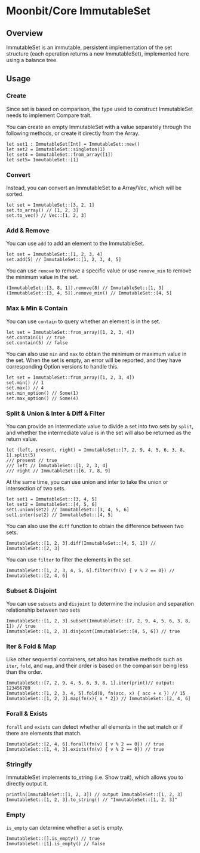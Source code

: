 # Moonbit/Core ImmutableSet

## Overview

ImmutableSet is an immutable, persistent implementation of the set structure (each operation returns a new ImmutableSet), implemented here using a balance tree.

## Usage

### Create

Since set is based on comparison, the type used to construct ImmutableSet needs to implement Compare trait.

You can create an empty ImmutableSet with a value separately through the following methods, or create it directly from the Array.

```moonbit
let set1 : ImmutableSet[Int] = ImmutableSet::new()
let set2 = ImmutableSet::singleton(1)
let set4 = ImmutableSet::from_array([1])
let set5= ImmutableSet::[1]
```

### Convert

Instead, you can convert an ImmutableSet to a Array/Vec, which will be sorted.

```moonbit
let set = ImmutableSet::[3, 2, 1]
set.to_array() // [1, 2, 3]
set.to_vec() // Vec::[1, 2, 3]
```

### Add & Remove

You can use `add` to add an element to the ImmutableSet.

```moonbit
let set = ImmutableSet::[1, 2, 3, 4]
set.add(5) // ImmutableSet::[1, 2, 3, 4, 5]
```

You can use `remove` to remove a specific value or use `remove_min` to remove the minimum value in the set.

```moonbit
(ImmutableSet::[3, 8, 1]).remove(8) // ImmutableSet::[1, 3]
(ImmutableSet::[3, 4, 5]).remove_min() // ImmutableSet::[4, 5]
```

### Max & Min & Contain

You can use `contain` to query whether an element is in the set.

```moonbit
let set = ImmutableSet::from_array([1, 2, 3, 4])
set.contain(1) // true
set.contain(5) // false
```

You can also use `min` and `max` to obtain the minimum or maximum value in the set. When the set is empty, an error will be reported, and they have corresponding Option versions to handle this.

```moonbit
let set = ImmutableSet::from_array([1, 2, 3, 4])
set.min() // 1
set.max() // 4
set.min_option() // Some(1)
set.max_option() // Some(4)
```

### Split & Union & Inter & Diff & Filter

You can provide an intermediate value to divide a set into two sets by `split`, and whether the intermediate value is in the set will also be returned as the return value.

```moonbit
let (left, present, right) = ImmutableSet::[7, 2, 9, 4, 5, 6, 3, 8, 1].split(5)
/// present // true
/// left // ImmutableSet::[1, 2, 3, 4]
/// right // ImmutableSet::[6, 7, 8, 9]
```

At the same time, you can use union and inter to take the union or intersection of two sets.

```moonbit
let set1 = ImmutableSet::[3, 4, 5]
let set2 = ImmutableSet::[4, 5, 6]
set1.union(set2) // ImmutableSet::[3, 4, 5, 6]
set1.inter(set2) // ImmutableSet::[4, 5]
```

You can also use the `diff` function to obtain the difference between two sets.

```moonbit
ImmutableSet::[1, 2, 3].diff(ImmutableSet::[4, 5, 1]) // ImmutableSet::[2, 3]
```

You can use `filter` to filter the elements in the set.

```moonbit
ImmutableSet::[1, 2, 3, 4, 5, 6].filter(fn(v) { v % 2 == 0}) // ImmutableSet::[2, 4, 6]
```

### Subset & Disjoint

You can use `subsets` and `disjoint` to determine the inclusion and separation relationship between two sets

```moonbit
ImmutableSet::[1, 2, 3].subset(ImmutableSet::[7, 2, 9, 4, 5, 6, 3, 8, 1]) // true
ImmutableSet::[1, 2, 3].disjoint(ImmutableSet::[4, 5, 6]) // true
```

### Iter & Fold & Map

Like other sequential containers, set also has iterative methods such as `iter`, `fold`, and `map`, and their order is based on the comparison being less than the order.

```moonbit
ImmutableSet::[7, 2, 9, 4, 5, 6, 3, 8, 1].iter(print)// output: 123456789
ImmutableSet::[1, 2, 3, 4, 5].fold(0, fn(acc, x) { acc + x }) // 15
ImmutableSet::[1, 2, 3].map(fn(x){ x * 2}) // ImmutableSet::[2, 4, 6]
```

### Forall & Exists

`forall` and `exists` can detect whether all elements in the set match or if there are elements that match.

```moonbit
ImmutableSet::[2, 4, 6].forall(fn(v) { v % 2 == 0}) // true
ImmutableSet::[1, 4, 3].exists(fn(v) { v % 2 == 0}) // true
```

### Stringify

ImmutableSet implements to_string (i.e. Show trait), which allows you to directly output it.

```moonbit
println(ImmutableSet::[1, 2, 3]) // output ImmutableSet::[1, 2, 3]
ImmutableSet::[1, 2, 3].to_string() // "ImmutableSet::[1, 2, 3]"
```

### Empty

`is_empty` can determine whether a set is empty.

```moonbit
ImmutableSet::[].is_empty() // true
ImmutableSet::[1].is_empty() // false
```
